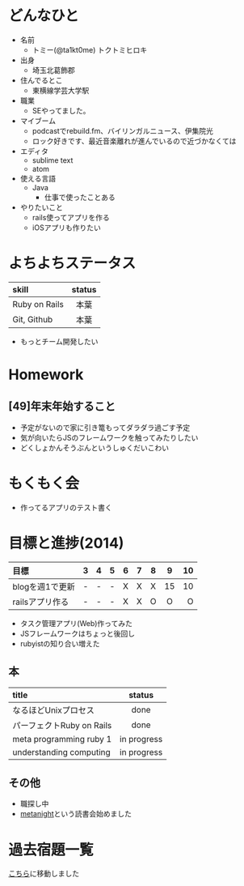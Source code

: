 # どんなひと

* 名前
  * トミー(@ta1kt0me) トクトミヒロキ
* 出身
  * 埼玉北葛飾郡
* 住んでるとこ
  * 東横線学芸大学駅
* 職業
  * SEやってました。
* マイブーム
  * podcastでrebuild.fm、バイリンガルニュース、伊集院光
  * ロック好きです、最近音楽離れが進んでいるので近づかなくては
* エディタ
  * sublime text
  * atom
* 使える言語
  * Java
    * 仕事で使ったことある
* やりたいこと
  * rails使ってアプリを作る
  * iOSアプリも作りたい

# よちよちステータス

| skill           | status   |
| :-------------- | :------: |
| Ruby on Rails   | 本葉     |
| Git, Github     | 本葉     |

* もっとチーム開発したい

# Homework

## [49]年末年始すること

* 予定がないので家に引き篭もってダラダラ過ごす予定
* 気が向いたらJSのフレームワークを触ってみたりしたい
* どくしょかんそうぶんというしゅくだいこわい

# もくもく会

* 作ってるアプリのテスト書く

# 目標と進捗(2014)

| 目標                        | 3     | 4     | 5     | 6     | 7     | 8     | 9     | 10   |
| :-------------------------- | :---: | :---: | :---: | :---: | :---: | :---: | :---: | ---: |
| blogを週1で更新             | -     | -     | -     | X     | X     | X     | 15    | 10   |
| railsアプリ作る             | -     | -     | -     | X     | X     | O     | O     | O    |

* タスク管理アプリ(Web)作ってみた
* JSフレームワークはちょっと後回し
* rubyistの知り合い増えた

## 本

| title                       | status        |
| :-------------------------- | :-----------: |
| なるほどUnixプロセス        | done          |
| パーフェクトRuby on Rails   | done          |
| meta programming ruby 1     | in progress   |
| understanding computing     | in progress   |


## その他

* 職探し中
* [metanight](http://e-g-d.doorkeeper.jp/events/17057)という読書会始めました

# 過去宿題一覧

[こちら](https://gist.github.com/ta1kt0me/88bfa71e45d6ff39e352)に移動しました
